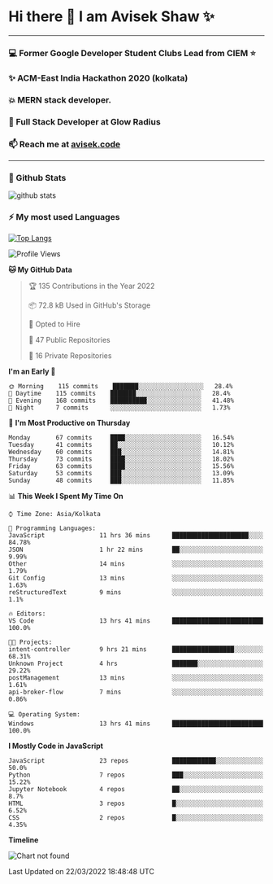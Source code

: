 # Hi there 👋 I am Avisek Shaw ✨

---
### :computer: Former Google Developer Student Clubs Lead from CIEM :star: 
###  ✨ ACM-East India Hackathon 2020 (kolkata)
###  :boom: MERN stack developer.
###  🔭 Full Stack Developer at Glow Radius
###  📫 Reach me at [avisek.code](https://avisekcode.netlify.app/)
---
### 🌱 Github Stats
![github stats](https://github-readme-stats.vercel.app/api?username=shawavisek35&count_private=true&show_icons=true&bg_color=315,48c6ef,6f86d6&title_color=ffffff&text_color=ffffff&icon_color=ee609c)
### ⚡ My most used Languages 
<!--![github stats](https://github-readme-stats.vercel.app/api?username=shawavisek35&show_icons=true&theme=radical)-->
[![Top Langs](https://github-readme-stats.vercel.app/api/top-langs/?username=shawavisek35&layout=compact)](https://github.com/shawavisek35)
<!--START_SECTION:waka-->
![Profile Views](http://img.shields.io/badge/Profile%20Views-0-blue)

**🐱 My GitHub Data** 

> 🏆 135 Contributions in the Year 2022
 > 
> 📦 72.8 kB Used in GitHub's Storage 
 > 
> 💼 Opted to Hire
 > 
> 📜 47 Public Repositories 
 > 
> 🔑 16 Private Repositories  
 > 
**I'm an Early 🐤** 

```text
🌞 Morning    115 commits    ███████░░░░░░░░░░░░░░░░░░   28.4% 
🌆 Daytime    115 commits    ███████░░░░░░░░░░░░░░░░░░   28.4% 
🌃 Evening    168 commits    ██████████░░░░░░░░░░░░░░░   41.48% 
🌙 Night      7 commits      ░░░░░░░░░░░░░░░░░░░░░░░░░   1.73%

```
📅 **I'm Most Productive on Thursday** 

```text
Monday       67 commits     ████░░░░░░░░░░░░░░░░░░░░░   16.54% 
Tuesday      41 commits     ██░░░░░░░░░░░░░░░░░░░░░░░   10.12% 
Wednesday    60 commits     ███░░░░░░░░░░░░░░░░░░░░░░   14.81% 
Thursday     73 commits     ████░░░░░░░░░░░░░░░░░░░░░   18.02% 
Friday       63 commits     ████░░░░░░░░░░░░░░░░░░░░░   15.56% 
Saturday     53 commits     ███░░░░░░░░░░░░░░░░░░░░░░   13.09% 
Sunday       48 commits     ███░░░░░░░░░░░░░░░░░░░░░░   11.85%

```


📊 **This Week I Spent My Time On** 

```text
⌚︎ Time Zone: Asia/Kolkata

💬 Programming Languages: 
JavaScript               11 hrs 36 mins      █████████████████████░░░░   84.78% 
JSON                     1 hr 22 mins        ██░░░░░░░░░░░░░░░░░░░░░░░   9.99% 
Other                    14 mins             ░░░░░░░░░░░░░░░░░░░░░░░░░   1.79% 
Git Config               13 mins             ░░░░░░░░░░░░░░░░░░░░░░░░░   1.63% 
reStructuredText         9 mins              ░░░░░░░░░░░░░░░░░░░░░░░░░   1.1%

🔥 Editors: 
VS Code                  13 hrs 41 mins      █████████████████████████   100.0%

🐱‍💻 Projects: 
intent-controller        9 hrs 21 mins       █████████████████░░░░░░░░   68.31% 
Unknown Project          4 hrs               ███████░░░░░░░░░░░░░░░░░░   29.22% 
postManagement           13 mins             ░░░░░░░░░░░░░░░░░░░░░░░░░   1.61% 
api-broker-flow          7 mins              ░░░░░░░░░░░░░░░░░░░░░░░░░   0.86%

💻 Operating System: 
Windows                  13 hrs 41 mins      █████████████████████████   100.0%

```

**I Mostly Code in JavaScript** 

```text
JavaScript               23 repos            ████████████░░░░░░░░░░░░░   50.0% 
Python                   7 repos             ███░░░░░░░░░░░░░░░░░░░░░░   15.22% 
Jupyter Notebook         4 repos             ██░░░░░░░░░░░░░░░░░░░░░░░   8.7% 
HTML                     3 repos             █░░░░░░░░░░░░░░░░░░░░░░░░   6.52% 
CSS                      2 repos             █░░░░░░░░░░░░░░░░░░░░░░░░   4.35%

```


**Timeline**

![Chart not found](https://raw.githubusercontent.com/shawavisek35/shawavisek35/master/charts/bar_graph.png) 


 Last Updated on 22/03/2022 18:48:48 UTC
<!--END_SECTION:waka-->
